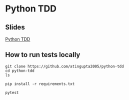 # Python TDD

## Slides
[Python TDD](https://github.com/atingupta2005/python-tdd/blob/main/slides.pdf)


## How to run tests locally
```
git clone https://github.com/atingupta2005/python-tdd
cd python-tdd
ls
```

```
pip install -r requirements.txt
```


```
pytest
```
    
